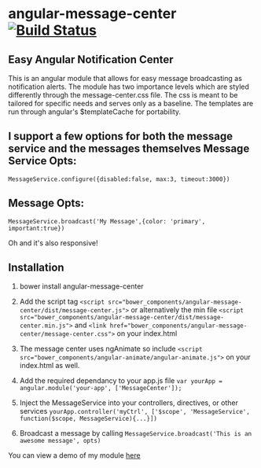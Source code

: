 angular-message-center [![Build Status](https://travis-ci.org/IanShoe/angular-message-center.png?branch=master)](https://travis-ci.org/IanShoe/angular-message-center)
======================

Easy Angular Notification Center
---------

This is an angular module that allows for easy message broadcasting as notification alerts. The module has two importance levels which are styled differently through the message-center.css file. The css is meant to be tailored for specific needs and serves only as a baseline. The templates are run through angular's $templateCache for portability.

I support a few options for both the message service and the messages themselves
Message Service Opts:
---------
`MessageService.configure({disabled:false, max:3, timeout:3000})`

Message Opts:
---------
`MessageService.broadcast('My Message',{color: 'primary', important:true})`

Oh and it's also responsive!

Installation
---------

1. bower install angular-message-center

2. Add the script tag `<script src="bower_components/angular-message-center/dist/message-center.js">` or alternatively the min file `<script src="bower_components/angular-message-center/dist/message-center.min.js">` and `<link href="bower_components/angular-message-center/message-center.css">` on your index.html

3. The message center uses ngAnimate so include `<script src="bower_components/angular-animate/angular-animate.js">` on your index.html as well.

4. Add the required dependancy to your app.js file `var yourApp = angular.module('your-app', ['MessageCenter']);`

5. Inject the MessageService into your controllers, directives, or other services `yourApp.controller('myCtrl', ['$scope', 'MessageService', function($scope, MessageService){...}])`

6. Broadcast a message by calling `MessageService.broadcast('This is an awesome message', opts)`

You can view a demo of my module [here](http://develementz.com/module)
